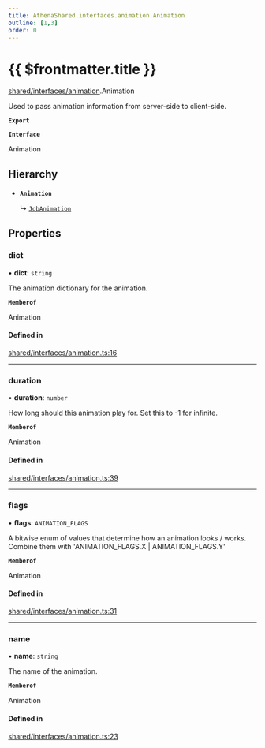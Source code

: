 ```yaml
---
title: AthenaShared.interfaces.animation.Animation
outline: [1,3]
order: 0
---
```


# {{ $frontmatter.title }}


[shared/interfaces/animation](../modules/shared_interfaces_animation.md).Animation

Used to pass animation information from server-side to client-side.

**`Export`**

**`Interface`**

Animation

## Hierarchy

- **`Animation`**

  ↳ [`JobAnimation`](shared_interfaces_animation_JobAnimation.md)

## Properties

### dict

• **dict**: `string`

The animation dictionary for the animation.

**`Memberof`**

Animation

#### Defined in

[shared/interfaces/animation.ts:16](https://github.com/Stuyk/altv-athena/blob/ae8402672/src/core/shared/interfaces/animation.ts#L16)

___

### duration

• **duration**: `number`

How long should this animation play for.
Set this to -1 for infinite.

**`Memberof`**

Animation

#### Defined in

[shared/interfaces/animation.ts:39](https://github.com/Stuyk/altv-athena/blob/ae8402672/src/core/shared/interfaces/animation.ts#L39)

___

### flags

• **flags**: `ANIMATION_FLAGS`

A bitwise enum of values that determine how an animation looks / works.
Combine them with 'ANIMATION_FLAGS.X | ANIMATION_FLAGS.Y'

**`Memberof`**

Animation

#### Defined in

[shared/interfaces/animation.ts:31](https://github.com/Stuyk/altv-athena/blob/ae8402672/src/core/shared/interfaces/animation.ts#L31)

___

### name

• **name**: `string`

The name of the animation.

**`Memberof`**

Animation

#### Defined in

[shared/interfaces/animation.ts:23](https://github.com/Stuyk/altv-athena/blob/ae8402672/src/core/shared/interfaces/animation.ts#L23)
